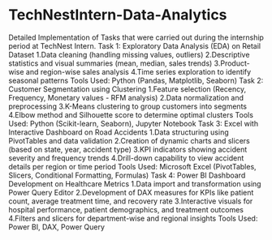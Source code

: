 # TechNestIntern-Data-Analytics
Detailed Implementation of Tasks that were carried out during the internship period at TechNest Intern.
Task 1: Exploratory Data Analysis (EDA) on Retail Dataset
1.Data cleaning (handling missing values, outliers)
2.Descriptive statistics and visual summaries (mean, median, sales trends)
3.Product-wise and region-wise sales analysis
4.Time series exploration to identify seasonal patterns
Tools Used: Python (Pandas, Matplotlib, Seaborn)
Task 2: Customer Segmentation using Clustering
1.Feature selection (Recency, Frequency, Monetary values - RFM analysis)
2.Data normalization and preprocessing
3.K-Means clustering to group customers into segments
4.Elbow method and Silhouette score to determine optimal clusters
Tools Used: Python (Scikit-learn, Seaborn), Jupyter Notebook
Task 3: Excel with Interactive Dashboard on Road Accidents
1.Data structuring using PivotTables and data validation
2.Creation of dynamic charts and slicers (based on state, year, accident type)
3.KPI indicators showing accident severity and frequency trends
4.Drill-down capability to view accident details per region or time period
Tools Used: Microsoft Excel (PivotTables, Slicers, Conditional Formatting, Formulas)
Task 4: Power BI Dashboard Development on Healthcare Metrics
1.Data import and transformation using Power Query Editor
2.Development of DAX measures for KPIs like patient count, average treatment time, and recovery rate
3.Interactive visuals for hospital performance, patient demographics, and treatment outcomes
4.Filters and slicers for department-wise and regional insights
Tools Used: Power BI, DAX, Power Query
